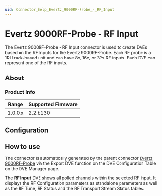 ```yaml
---
uid: Connector_help_Evertz_9000RF-Probe_-_RF_Input
---
```


# Evertz 9000RF-Probe - RF Input

The Evertz 9000RF-Probe - RF Input connector is used to create DVEs based on the RF Inputs for the Evertz 9000RF-Probe. Each RF probe is a 1RU rack-based unit and can have 8x, 16x, or 32x RF inputs. Each DVE can represent one of the RF inputs.

## About

### Product Info

| Range   | Supported Firmware |
|---------|--------------------|
| 1.0.0.x | 2.2.b130       |

## Configuration

## How to use

The connector is automatically generated by the parent connector [Evertz 9000RF-Probe](xref:Connector_help_Evertz_9000RF-Probe) via the Export DVE function on the DVE Configuration Table on the DVE Manager page.

The **RF Input** DVE shows all polled channels within the selected RF input. It displays the RF Configuration parameters as standalone parameters as well as the RF Tune, RF Status and the RF Transport Stream Status tables.
